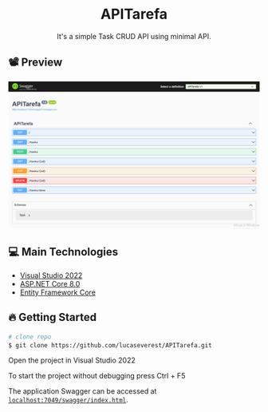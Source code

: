 ﻿﻿<h1 align="center"> APITarefa </h1>

<p align="center"> It's a simple Task CRUD API using minimal API.</p>

## 📽 Preview

<img src="./Assets/Preview.png" />


## 💻 Main Technologies

- [Visual Studio 2022](https://visualstudio.microsoft.com/pt-br/vs/community/)
- [ASP.NET Core 8.0](https://learn.microsoft.com/pt-br/aspnet/core/?view=aspnetcore-8.0)
- [Entity Framework Core](https://learn.microsoft.com/pt-br/ef/)

## 🔥 Getting Started

```sh
# clone repo
$ git clone https://github.com/lucaseverest/APITarefa.git
```

<p>Open the project in Visual Studio 2022</p>

<p>To start the project without debugging press Ctrl + F5 </p>

The application Swagger can be accessed at [`localhost:7049/swagger/index.html`](https://localhost:7049/swagger/index.html).